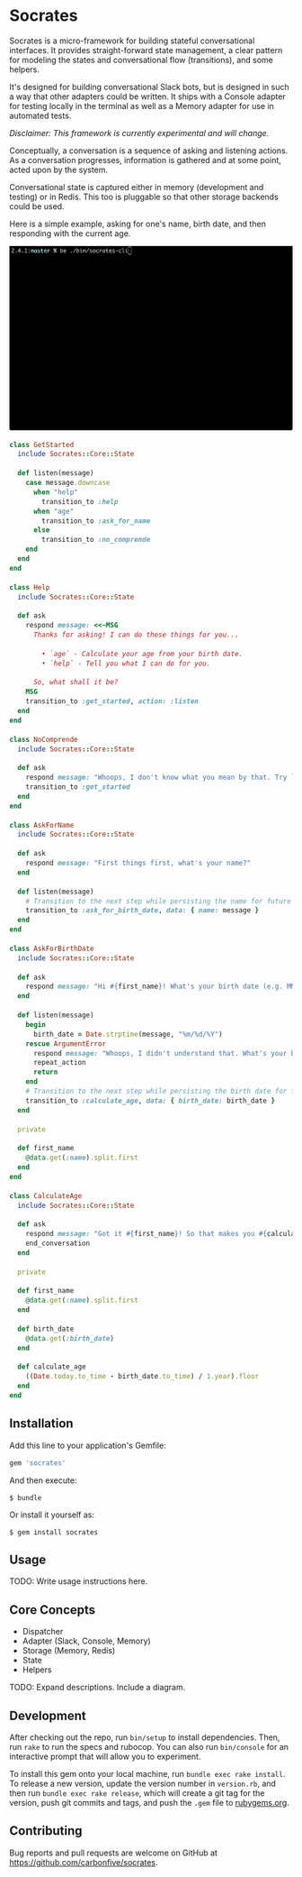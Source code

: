 # Socrates

Socrates is a micro-framework for building stateful conversational interfaces. It provides straight-forward state management, a clear pattern for modeling the states and conversational flow (transitions), and some helpers.
 
 It's designed for building conversational Slack bots, but is designed in such a way that other adapters could be written. It ships with a Console adapter for testing locally in the terminal as well as a Memory adapter for use in automated tests.

*Disclaimer: This framework is currently experimental and will change.*

Conceptually, a conversation is a sequence of asking and listening actions. As a conversation progresses, information is gathered and at some point, acted upon by the system.

Conversational state is captured either in memory (development and testing) or in Redis. This too is pluggable so that other storage backends could be used.

Here is a simple example, asking for one's name, birth date, and then responding with the current age.

![Calculate Age](./sample-conversation-console.gif)

```ruby
class GetStarted
  include Socrates::Core::State

  def listen(message)
    case message.downcase
      when "help"
        transition_to :help
      when "age"
        transition_to :ask_for_name
      else
        transition_to :no_comprende
    end
  end
end

class Help
  include Socrates::Core::State

  def ask
    respond message: <<~MSG
      Thanks for asking! I can do these things for you...

        • `age` - Calculate your age from your birth date.
        • `help` - Tell you what I can do for you.

      So, what shall it be?
    MSG
    transition_to :get_started, action: :listen
  end
end

class NoComprende
  include Socrates::Core::State

  def ask
    respond message: "Whoops, I don't know what you mean by that. Try `help` to see my commands."
    transition_to :get_started
  end
end

class AskForName
  include Socrates::Core::State

  def ask
    respond message: "First things first, what's your name?"
  end

  def listen(message)
    # Transition to the next step while persisting the name for future retrieval.
    transition_to :ask_for_birth_date, data: { name: message }
  end
end

class AskForBirthDate
  include Socrates::Core::State

  def ask
    respond message: "Hi #{first_name}! What's your birth date (e.g. MM/DD/YYYY)?"
  end

  def listen(message)
    begin
      birth_date = Date.strptime(message, "%m/%d/%Y")
    rescue ArgumentError
      respond message: "Whoops, I didn't understand that. What's your birth date (e.g. MM/DD/YYYY)?"
      repeat_action
      return
    end
    # Transition to the next step while persisting the birth date for future retrieval.
    transition_to :calculate_age, data: { birth_date: birth_date }
  end

  private

  def first_name
    @data.get(:name).split.first
  end
end

class CalculateAge
  include Socrates::Core::State

  def ask
    respond message: "Got it #{first_name}! So that makes you #{calculate_age} years old."
    end_conversation
  end

  private

  def first_name
    @data.get(:name).split.first
  end

  def birth_date
    @data.get(:birth_date)
  end

  def calculate_age
    ((Date.today.to_time - birth_date.to_time) / 1.year).floor
  end
end
```

## Installation

Add this line to your application's Gemfile:

```ruby
gem 'socrates'
```

And then execute:

    $ bundle

Or install it yourself as:

    $ gem install socrates

## Usage

TODO: Write usage instructions here.

## Core Concepts

* Dispatcher
* Adapter (Slack, Console, Memory)
* Storage (Memory, Redis)
* State
* Helpers

TODO: Expand descriptions. Include a diagram.

## Development

After checking out the repo, run `bin/setup` to install dependencies. Then, run `rake` to run the specs and rubocop. You can also run `bin/console` for an interactive prompt that will allow you to experiment.

To install this gem onto your local machine, run `bundle exec rake install`. To release a new version, update the version number in `version.rb`, and then run `bundle exec rake release`, which will create a git tag for the version, push git commits and tags, and push the `.gem` file to [rubygems.org](https://rubygems.org).

## Contributing

Bug reports and pull requests are welcome on GitHub at https://github.com/carbonfive/socrates.

